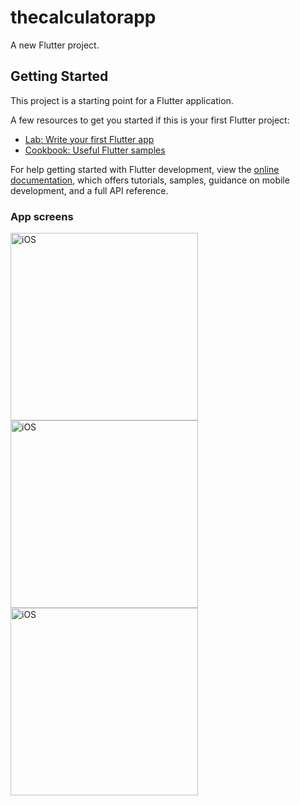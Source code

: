 # thecalculatorapp

A new Flutter project.

## Getting Started

This project is a starting point for a Flutter application.

A few resources to get you started if this is your first Flutter project:

- [Lab: Write your first Flutter app](https://docs.flutter.dev/get-started/codelab)
- [Cookbook: Useful Flutter samples](https://docs.flutter.dev/cookbook)

For help getting started with Flutter development, view the
[online documentation](https://docs.flutter.dev/), which offers tutorials,
samples, guidance on mobile development, and a full API reference.

### App screens
<img width="300" alt="iOS" src= "https://user-images.githubusercontent.com/8912602/204319096-a6a65792-9245-4881-ad46-874d979f45c0.png">
<img width="300" alt="iOS" src= "https://user-images.githubusercontent.com/8912602/204319127-5918770b-b63e-46fb-b323-4a07fbc1d653.png">
<img width="300" alt="iOS" src= "https://user-images.githubusercontent.com/8912602/204319231-63ba16ac-ae1c-4d9a-be43-706164ce3ef5.png">
